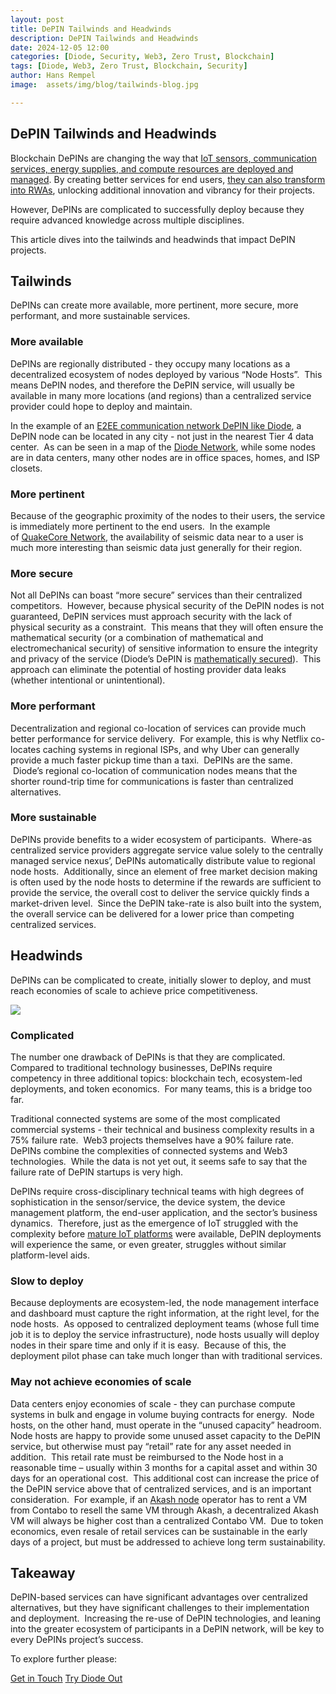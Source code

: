 ```yaml
---
layout: post
title: DePIN Tailwinds and Headwinds
description: DePIN Tailwinds and Headwinds
date: 2024-12-05 12:00
categories: [Diode, Security, Web3, Zero Trust, Blockchain]
tags: [Diode, Web3, Zero Trust, Blockchain, Security]
author: Hans Rempel
image: 	assets/img/blog/tailwinds-blog.jpg

---
```

## **DePIN Tailwinds and Headwinds**

Blockchain DePINs are changing the way that [IoT sensors, communication services, energy supplies, and compute resources are deployed and managed](/blog/blockchain-depins-explained). By creating better services for end users, [they can also transform into RWAs](/blog/blockchain-depins-and-rwas), unlocking additional innovation and vibrancy for their projects.

However, DePINs are complicated to successfully deploy because they require advanced knowledge across multiple disciplines.  

This article dives into the tailwinds and headwinds that impact DePIN projects.  

## **Tailwinds**

DePINs can create more available, more pertinent, more secure, more performant, and more sustainable services.

### **More available**

DePINs are regionally distributed - they occupy many locations as a decentralized ecosystem of nodes deployed by various “Node Hosts”.  This means DePIN nodes, and therefore the DePIN service, will usually be available in many more locations (and regions) than a centralized service provider could hope to deploy and maintain.  

In the example of an [E2EE communication network DePIN like Diode](/blog/Web3-Zero-Trust-Networks), a DePIN node can be located in any city - not just in the nearest Tier 4 data center.  As can be seen in a map of the [Diode Network](https://diode.io/network), while some nodes are in data centers, many other nodes are in office spaces, homes, and ISP closets.

### **More pertinent**

Because of the geographic proximity of the nodes to their users, the service is immediately more pertinent to the end users.  In the example of [QuakeCore Network](https://quakecore.com/), the availability of seismic data near to a user is much more interesting than seismic data just generally for their region.

### **More secure**

Not all DePINs can boast “more secure” services than their centralized competitors.  However, because physical security of the DePIN nodes is not guaranteed, DePIN services must approach security with the lack of physical security as a constraint.  This means that they will often ensure the mathematical security (or a combination of mathematical and electromechanical security) of sensitive information to ensure the integrity and privacy of the service (Diode’s DePIN is [mathematically secured](/blog/trust-broker-security)).  This approach can eliminate the potential of hosting provider data leaks (whether intentional or unintentional).

### **More performant**

Decentralization and regional co-location of services can provide much better performance for service delivery.  For example, this is why Netflix co-locates caching systems in regional ISPs, and why Uber can generally provide a much faster pickup time than a taxi.  DePINs are the same.  Diode’s regional co-location of communication nodes means that the shorter round-trip time for communications is faster than centralized alternatives.

### **More sustainable**

DePINs provide benefits to a wider ecosystem of participants.  Where-as centralized service providers aggregate service value solely to the centrally managed service nexus’, DePINs automatically distribute value to regional node hosts.  Additionally, since an element of free market decision making is often used by the node hosts to determine if the rewards are sufficient to provide the service, the overall cost to deliver the service quickly finds a market-driven level.  Since the DePIN take-rate is also built into the system, the overall service can be delivered for a lower price than competing centralized services.  

## **Headwinds**

DePINs can be complicated to create, initially slower to deploy, and must reach economies of scale to achieve price competitiveness. 

![](https://lh7-rt.googleusercontent.com/docsz/AD_4nXf5w-Sji9n6Zy1tTNODUzQRavGDepnWV0X9o7rzEKpTtOQ624jq5C_oE3HVOoharF0OB8502OY-qfy0BqQe4tieDwq9hbxw4pLu_Pl7MQWzhxnLX9CC1hc9LgZlSJ59RVmAUdQs?key=pv211xf4tt40urBO7BHvbW8E)

### **Complicated**

The number one drawback of DePINs is that they are complicated.  Compared to traditional technology businesses, DePINs require competency in three additional topics: blockchain tech, ecosystem-led deployments, and token economics.  For many teams, this is a bridge too far.

Traditional connected systems are some of the most complicated commercial systems - their technical and business complexity results in a 75% failure rate.  Web3 projects themselves have a 90% failure rate.  DePINs combine the complexities of connected systems and Web3 technologies.  While the data is not yet out, it seems safe to say that the failure rate of DePIN startups is very high.

DePINs require cross-disciplinary technical teams with high degrees of sophistication in the sensor/service, the device system, the device management platform, the end-user application, and the sector’s business dynamics.  Therefore, just as the emergence of IoT struggled with the complexity before [mature IoT platforms](https://exosite.com/) were available, DePIN deployments will experience the same, or even greater, struggles without similar platform-level aids.  

### **Slow to deploy**

Because deployments are ecosystem-led, the node management interface and dashboard must capture the right information, at the right level, for the node hosts.  As opposed to centralized deployment teams (whose full time job it is to deploy the service infrastructure), node hosts usually will deploy nodes in their spare time and only if it is easy.  Because of this, the deployment pilot phase can take much longer than with traditional services.

### **May not achieve economies of scale**

Data centers enjoy economies of scale - they can purchase compute systems in bulk and engage in volume buying contracts for energy.  Node hosts, on the other hand, must operate in the “unused capacity” headroom.  Node hosts are happy to provide some unused asset capacity to the DePIN service, but otherwise must pay “retail” rate for any asset needed in addition.  This retail rate must be reimbursed to the Node host in a reasonable time – usually within 3 months for a capital asset and within 30 days for an operational cost.  This additional cost can increase the price of the DePIN service above that of centralized services, and is an important consideration.  For example, if an [Akash node](https://akash.network/docs/architecture/akash-node/) operator has to rent a VM from Contabo to resell the same VM through Akash, a decentralized Akash VM will always be higher cost than a centralized Contabo VM.  Due to token economics, even resale of retail services can be sustainable in the early days of a project, but must be addressed to achieve long term sustainability.

## **Takeaway**

DePIN-based services can have significant advantages over centralized alternatives, but they have significant challenges to their implementation and deployment.  Increasing the re-use of DePIN technologies, and leaning into the greater ecosystem of participants in a DePIN network, will be key to every DePINs project’s success.

To explore further please:
<div class="story__buttons">
  <a href="{{"https://contactdiode.paperform.co"}}" class="btn" target="">Get in Touch</a>
  <a href="#download-app" class="btn popup-open" target="">Try Diode Out</a>
</div>

